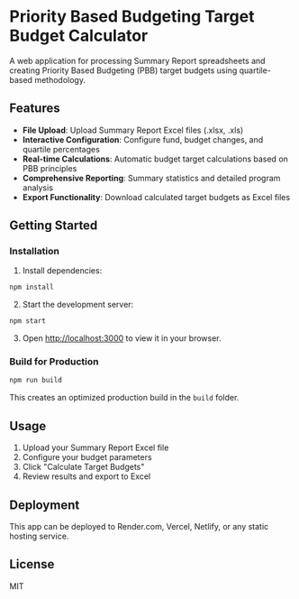 # Priority Based Budgeting Target Budget Calculator

A web application for processing Summary Report spreadsheets and creating Priority Based Budgeting (PBB) target budgets using quartile-based methodology.

## Features

- **File Upload**: Upload Summary Report Excel files (.xlsx, .xls)
- **Interactive Configuration**: Configure fund, budget changes, and quartile percentages
- **Real-time Calculations**: Automatic budget target calculations based on PBB principles
- **Comprehensive Reporting**: Summary statistics and detailed program analysis
- **Export Functionality**: Download calculated target budgets as Excel files

## Getting Started

### Installation

1. Install dependencies:
```bash
npm install
```

2. Start the development server:
```bash
npm start
```

3. Open [http://localhost:3000](http://localhost:3000) to view it in your browser.

### Build for Production

```bash
npm run build
```

This creates an optimized production build in the `build` folder.

## Usage

1. Upload your Summary Report Excel file
2. Configure your budget parameters
3. Click "Calculate Target Budgets"
4. Review results and export to Excel

## Deployment

This app can be deployed to Render.com, Vercel, Netlify, or any static hosting service.

## License

MIT